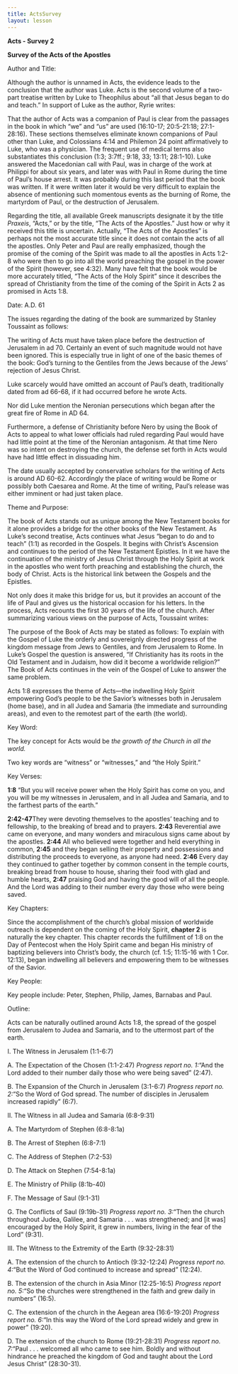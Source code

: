 ```yaml
---
title: ActsSurvey
layout: lesson
---
```



**Acts - Survey 2**

**Survey of the Acts of the Apostles**

Author and Title:

Although the author is unnamed in Acts, the evidence leads to the
conclusion that the author was Luke. Acts is the second volume of a
two-part treatise written by Luke to Theophilus about “all that Jesus
began to do and teach.” In support of Luke as the author, Ryrie writes:

That the author of Acts was a companion of Paul is clear from the
passages in the book in which “we” and “us” are used (16:10-17;
20:5-21:18; 27:1-28:16). These sections themselves eliminate known
companions of Paul other than Luke, and Colossians 4:14 and Philemon 24
point affirmatively to Luke, who was a physician. The frequent use of
medical terms also substantiates this conclusion (1:3; 3:7ff.; 9:18, 33;
13:11; 28:1-10). Luke answered the Macedonian call with Paul, was in
charge of the work at Philippi for about six years, and later was with
Paul in Rome during the time of Paul’s house arrest. It was probably
during this last period that the book was written. If it were written
later it would be very difficult to explain the absence of mentioning
such momentous events as the burning of Rome, the martyrdom of Paul, or
the destruction of Jerusalem.

Regarding the title, all available Greek manuscripts designate it by the
title *Praxeis*, “Acts,” or by the title, “The Acts of the Apostles.”
Just how or why it received this title is uncertain. Actually, “The Acts
of the Apostles” is perhaps not the most accurate title since it does
not contain the acts of all the apostles. Only Peter and Paul are really
emphasized, though the promise of the coming of the Spirit was made to
all the apostles in Acts 1:2-8 who were then to go into all the world
preaching the gospel in the power of the Spirit (however, see 4:32).
Many have felt that the book would be more accurately titled, “The Acts
of the Holy Spirit” since it describes the spread of Christianity from
the time of the coming of the Spirit in Acts 2 as promised in Acts 1:8.

Date: A.D. 61

The issues regarding the dating of the book are summarized by Stanley
Toussaint as follows:

The writing of Acts must have taken place before the destruction of
Jerusalem in ad 70. Certainly an event of such magnitude would not have
been ignored. This is especially true in light of one of the basic
themes of the book: God’s turning to the Gentiles from the Jews because
of the Jews’ rejection of Jesus Christ.

Luke scarcely would have omitted an account of Paul’s death,
traditionally dated from ad 66-68, if it had occurred before he wrote
Acts.

Nor did Luke mention the Neronian persecutions which began after the
great fire of Rome in AD 64.

Furthermore, a defense of Christianity before Nero by using the Book of
Acts to appeal to what lower officials had ruled regarding Paul would
have had little point at the time of the Neronian antagonism. At that
time Nero was so intent on destroying the church, the defense set forth
in Acts would have had little effect in dissuading him.

The date usually accepted by conservative scholars for the writing of
Acts is around AD 60-62. Accordingly the place of writing would be Rome
or possibly both Caesarea and Rome. At the time of writing, Paul’s
release was either imminent or had just taken place.

Theme and Purpose:

The book of Acts stands out as unique among the New Testament books for
it alone provides a bridge for the other books of the New Testament. As
Luke’s second treatise, Acts continues what Jesus “began to do and to
teach” (1:1) as recorded in the Gospels. It begins with Christ’s
Ascension and continues to the period of the New Testament Epistles. In
it we have the continuation of the ministry of Jesus Christ through the
Holy Spirit at work in the apostles who went forth preaching and
establishing the church, the body of Christ. Acts is the historical link
between the Gospels and the Epistles.

Not only does it make this bridge for us, but it provides an account of
the life of Paul and gives us the historical occasion for his letters.
In the process, Acts recounts the first 30 years of the life of the
church. After summarizing various views on the purpose of Acts,
Toussaint writes:

The purpose of the Book of Acts may be stated as follows: To explain
with the Gospel of Luke the orderly and sovereignly directed progress of
the kingdom message from Jews to Gentiles, and from Jerusalem to Rome.
In Luke’s Gospel the question is answered, “If Christianity has its
roots in the Old Testament and in Judaism, how did it become a worldwide
religion?” The Book of Acts continues in the vein of the Gospel of Luke
to answer the same problem.

Acts 1:8 expresses the theme of Acts—the indwelling Holy Spirit
empowering God’s people to be the Savior’s witnesses both in Jerusalem
(home base), and in all Judea and Samaria (the immediate and surrounding
areas), and even to the remotest part of the earth (the world).

Key Word:

The key concept for Acts would be *the growth of the Church in all the
world.*

Two key words are “witness” or “witnesses,” and “the Holy Spirit.”

Key Verses:

**1:8** “But you will receive power when the Holy Spirit has come on
you, and you will be my witnesses in Jerusalem, and in all Judea and
Samaria, and to the farthest parts of the earth.”

**2:42-47**They were devoting themselves to the apostles’ teaching and
to fellowship, to the breaking of bread and to prayers. **2:43**
Reverential awe came on everyone, and many wonders and miraculous signs
came about by the apostles. **2:44** All who believed were together and
held everything in common, **2:45** and they began selling their
property and possessions and distributing the proceeds to everyone, as
anyone had need. **2:46** Every day they continued to gather together by
common consent in the temple courts, breaking bread from house to house,
sharing their food with glad and humble hearts, **2:47** praising God
and having the good will of all the people. And the Lord was adding to
their number every day those who were being saved.

Key Chapters:

Since the accomplishment of the church’s global mission of worldwide
outreach is dependent on the coming of the Holy Spirit, **chapter 2** is
naturally the key chapter. This chapter records the fulfillment of 1:8
on the Day of Pentecost when the Holy Spirit came and began His ministry
of baptizing believers into Christ’s body, the church (cf. 1:5; 11:15-16
with 1 Cor. 12:13), began indwelling all believers and empowering them
to be witnesses of the Savior.

Key People:

Key people include: Peter, Stephen, Philip, James, Barnabas and Paul.

Outline:

Acts can be naturally outlined around Acts 1:8, the spread of the gospel
from Jerusalem to Judea and Samaria, and to the uttermost part of the
earth.

I. The Witness in Jerusalem (1:1-6:7)

A. The Expectation of the Chosen (1:1-2:47) *Progress report no. 1:*“And
the Lord added to their number daily those who were being saved” (2:47).

B. The Expansion of the Church in Jerusalem (3:1-6:7) *Progress report
no. 2:*“So the Word of God spread. The number of disciples in Jerusalem
increased rapidly” (6:7).

II. The Witness in all Judea and Samaria (6:8-9:31)

A. The Martyrdom of Stephen (6:8-8:1a)

B. The Arrest of Stephen (6:8-7:1)

C. The Address of Stephen (7:2-53)

D. The Attack on Stephen (7:54-8:1a)

E. The Ministry of Philip (8:1b-40)

F. The Message of Saul (9:1-31)

G. The Conflicts of Saul (9:19b-31) *Progress report no. 3:*“Then the
church throughout Judea, Galilee, and Samaria . . . was strengthened;
and [it was] encouraged by the Holy Spirit, it grew in numbers, living
in the fear of the Lord” (9:31).

III. The Witness to the Extremity of the Earth (9:32-28:31)

A. The extension of the church to Antioch (9:32-12:24) *Progress report
no. 4:*“But the Word of God continued to increase and spread” (12:24).

B. The extension of the church in Asia Minor (12:25-16:5) *Progress
report no. 5:*“So the churches were strengthened in the faith and grew
daily in numbers” (16:5).

C. The extension of the church in the Aegean area (16:6-19:20) *Progress
report no. 6:*“In this way the Word of the Lord spread widely and grew
in power” (19:20).

D. The extension of the church to Rome (19:21-28:31) *Progress report
no. 7:*“Paul . . . welcomed all who came to see him. Boldly and without
hindrance he preached the kingdom of God and taught about the Lord Jesus
Christ” (28:30-31).

